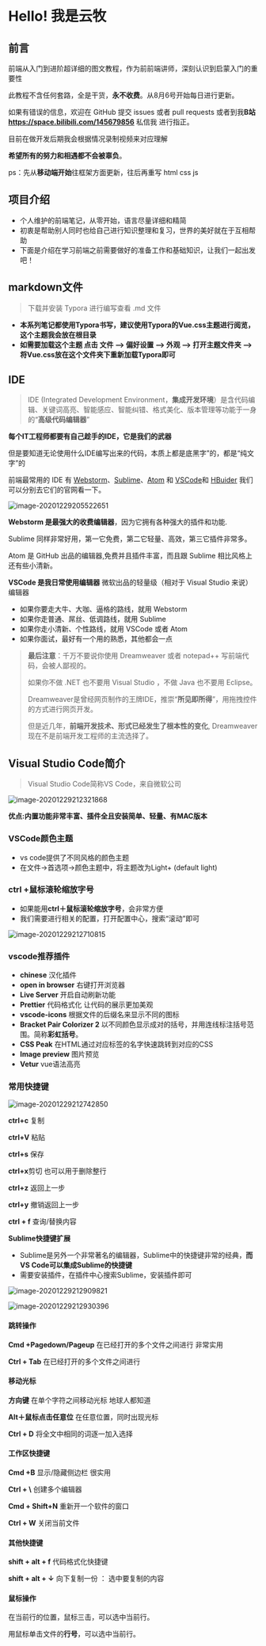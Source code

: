 # Hello! 我是云牧

## 前言

前端从入门到进阶超详细的图文教程，作为前前端讲师，深刻认识到启蒙入门的重要性

此教程不含任何套路，全是干货，**永不收费**。从8月6号开始每日进行更新。

如果有错误的信息，欢迎在 GitHub 提交 issues 或者 pull requests 或者到我**B站 https://space.bilibili.com/145679856** 私信我 进行指正。

目前在做开发后期我会根据情况录制视频来对应理解

**希望所有的努力和相遇都不会被辜负**。



ps：先从**移动端开始**往框架方面更新，往后再重写 html css js

## 项目介绍

- 个人维护的前端笔记，从零开始，语言尽量详细和精简
- 初衷是帮助别人同时也给自己进行知识整理和复习，世界的美好就在于互相帮助
- 下面是介绍在学习前端之前需要做好的准备工作和基础知识，让我们一起出发吧！



## markdown文件

> 下载并安装 Typora 进行编写查看 .md 文件



- **本系列笔记都使用Typora书写，建议使用Typora的Vue.css主题进行阅览，这个主题我会放在根目录**
- **如需要加载这个主题  点击 文件 --> 偏好设置 --> 外观 --> 打开主题文件夹 --> 将Vue.css放在这个文件夹下重新加载Typora即可**



## IDE

> IDE (Integrated Development Environment，**集成开发环境**）是含代码编辑、关键词高亮、智能感应、智能纠错、格式美化、版本管理等功能于一身的“**高级代码编辑器**”

**每个IT工程师都要有自己趁手的IDE，它是我们的武器**

但是要知道无论使用什么IDE编写出来的代码，本质上都是底黑字”的，都是“纯文字”的

前端最常用的 IDE 有 [Webstorm](https://link.juejin.im/?target=https%3A%2F%2Fwww.jetbrains.com%2Fwebstorm%2F)、[Sublime](https://link.juejin.im/?target=https%3A%2F%2Fwww.sublimetext.com%2F)、[Atom](https://link.juejin.im/?target=https%3A%2F%2Fatom.io%2F) 和 [VSCode](https://link.juejin.im/?target=https%3A%2F%2Fcode.visualstudio.com%2F)和 [HBuider](https://www.dcloud.io/hbuilderx.html)  我们可以分别去它们的官网看一下。

![image-20201229205522651](https://i.loli.net/2020/12/29/V4svfA7xYr2cytP.png)

**Webstorm 是最强大的收费编辑器**，因为它拥有各种强大的插件和功能.

Sublime 同样非常好用，第一它免费，第二它轻量、高效，第三它插件非常多。

Atom 是 GitHub 出品的编辑器,免费并且插件丰富，而且跟 Sublime 相比风格上还有些小清新。

**VSCode 是我日常使用编辑器** 微软出品的轻量级（相对于 Visual Studio 来说）编辑器

- 如果你要走大牛、大咖、逼格的路线，就用 Webstorm
- 如果你走普通、屌丝、低调路线，就用 Sublime
- 如果你走小清新、个性路线，就用 VSCode 或者 Atom
- 如果你面试，最好有一个用的熟悉，其他都会一点



> **最后注意**：千万不要说你使用 Dreamweaver 或者 notepad++ 写前端代码，会被人鄙视的。
>
> 如果你不做 .NET 也不要用 Visual Studio ，不做 Java 也不要用 Eclipse。
>
> Dreamweaver是曾经网页制作的王牌IDE，推崇“**所见即所得**”，用拖拽控件的方式进行网页开发。
>
> 但是近几年，**前端开发技术、形式已经发生了根本性的变化**, Dreamweaver现在不是前端开发工程师的主流选择了。
>



## Visual Studio Code简介



> Visual Studio Code简称VS Code，来自微软公司

![image-20201229212321868](https://i.loli.net/2020/12/29/VTeFb5C2WL8MuQd.png)



**优点:内置功能非常丰富、插件全且安装简单、轻量、有MAC版本**



### VSCode颜色主题

- vs code提供了不同风格的颜色主题
- 在文件→首选项→颜色主题中，将主题改为Light+ (default light)



### ctrl +鼠标滚轮缩放字号

- 如果能用**ctrl＋鼠标滚轮缩放字号**，会非常方便
- 我们需要进行相关的配置，打开配置中心，搜索“滚动”即可

![image-20201229212710815](https://i.loli.net/2020/12/29/PqO53JoLysVt8um.png)



### vscode推荐插件

- **chinese** 汉化插件
- **open in browser** 右键打开浏览器
- **Live Server** 开启自动刷新功能
- **Prettier** 代码格式化 让代码的展示更加美观
- **vscode-icons** 根据文件的后缀名来显示不同的图标
- **Bracket Pair Colorizer 2** 以不同颜色显示成对的括号，并用连线标注括号范围。简称**彩虹括号**。
- **CSS Peak** 在HTML通过对应标签的名字快速跳转到对应的CSS
- **Image preview** 图片预览
- **Vetur**  vue语法高亮

### 常用快捷键

![image-20201229212742850](https://i.loli.net/2020/12/29/pSZRQHgixhzTNVE.png)

**ctrl+c** 复制

**ctrl+V** 粘贴

**ctrl+s** 保存

**ctrl+x**剪切 也可以用于删除整行

**ctrl+z** 返回上一步

**ctrl+y** 撤销返回上一步

**ctrl + f** 查询/替换内容



**Sublime快捷键扩展**

- Sublime是另外一个非常著名的编辑器，Sublime中的快捷键非常的经典，**而VS Code可以集成Sublime的快捷键**
- 需要安装插件，在插件中心搜索Sublime，安装插件即可

![image-20201229212909821](https://i.loli.net/2020/12/29/tDM72wrqhW6oklO.png)



![image-20201229212930396](https://i.loli.net/2020/12/29/cpWkAjHwRidFybJ.png)

#### 跳转操作

**Cmd +Pagedown/Pageup** 在已经打开的多个文件之间进行 非常实用

**Ctrl + Tab** 在已经打开的多个文件之间进行





#### 移动光标

**方向键** 在单个字符之间移动光标 地球人都知道

**Alt＋鼠标点击任意位** 在任意位置，同时出现光标

**Ctrl + D** 将全文中相同的词逐一加入选择



#### 工作区快捷键

**Cmd +B** 显示/隐藏侧边栏 很实用

**Ctrl + \\** 创建多个编辑器

**Cmd + Shift+N** 重新开一个软件的窗口

**Ctrl + W** 关闭当前文件



#### 其他快捷键

**shift + alt + f** 代码格式化快捷键

**shift + alt + ↓** 向下复制一份 ： 选中要复制的内容 



#### 鼠标操作

在当前行的位置，鼠标三击，可以选中当前行。

用鼠标单击文件的**行号**，可以选中当前行。









